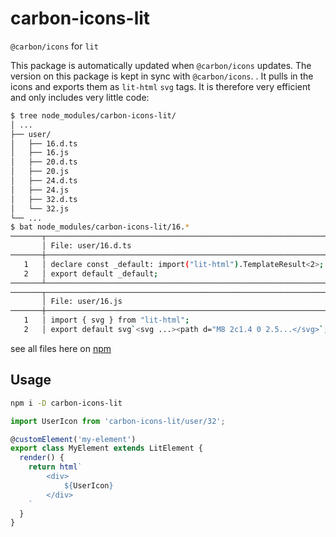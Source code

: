 # carbon-icons-lit

`@carbon/icons` for `lit`

This package is automatically updated when `@carbon/icons` updates. The version on this package is kept in sync with `@carbon/icons`.
. It pulls in the icons and exports them as `lit-html` `svg` tags. 
It is therefore very efficient and only includes very little code:

```bash
$ tree node_modules/carbon-icons-lit/
│ ...
├── user/ 
│   ├── 16.d.ts
│   ├── 16.js
│   ├── 20.d.ts
│   ├── 20.js
│   ├── 24.d.ts
│   ├── 24.js
│   ├── 32.d.ts
│   └── 32.js
└── ...
$ bat node_modules/carbon-icons-lit/16.*
───────┬───────────────────────────────────────────────────────────────
       │ File: user/16.d.ts
───────┼───────────────────────────────────────────────────────────────
   1   │ declare const _default: import("lit-html").TemplateResult<2>;
   2   │ export default _default;
───────┴───────────────────────────────────────────────────────────────
───────┬───────────────────────────────────────────────────────────────
       │ File: user/16.js
───────┼───────────────────────────────────────────────────────────────
   1   │ import { svg } from "lit-html";
   2   │ export default svg`<svg ...><path d="M8 2c1.4 0 2.5...</svg>`;
```
see all files here on [npm](https://www.npmjs.com/package/carbon-icons-lit?activeTab=code)

## Usage

```bash
npm i -D carbon-icons-lit
```

```js
import UserIcon from 'carbon-icons-lit/user/32';

@customElement('my-element')
export class MyElement extends LitElement {
  render() {
    return html`
        <div>
            ${UserIcon}
        </div>
    `
  }
}
```

